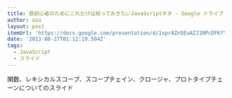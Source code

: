 ```yaml
---
title: 脱初心者のためにこれだけは知っておきたいJavaScriptネタ - Google ドライブ
author: azu
layout: post
itemUrl: 'https://docs.google.com/presentation/d/1xprAZn5EuAZJ1NPcDFKfYb5LV4UtZfDvBinS-gOaOAQ/edit#slide=id.gf898cc10_1102'
date: '2013-08-27T01:12:19.504Z'
tags:
  - JavaScript
  - スライド
---
```

関数、レキシカルスコープ、スコープチェイン、クロージャ、プロトタイプチェーンについてのスライド
